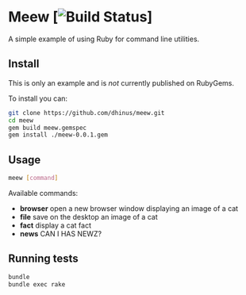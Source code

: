 # Meew [![Build Status](https://travis-ci.org/dhinus/meew.svg)]

A simple example of using Ruby for command line utilities.

## Install

This is only an example and is _not_ currently published on RubyGems.

To install you can:

```sh
git clone https://github.com/dhinus/meew.git
cd meew
gem build meew.gemspec
gem install ./meew-0.0.1.gem
```

## Usage

```sh
meew [command]
```

Available commands:

* **browser** open a new browser window displaying an image of a cat
* **file** save on the desktop an image of a cat
* **fact** display a cat fact
* **news** CAN I HAS NEWZ?

## Running tests

```sh
bundle
bundle exec rake
```
